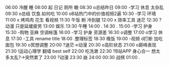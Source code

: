 06:00 冷醒 睡
08:00 起 日记 厕所 糖
08:30 o总结昨日
09:00 -学习 休息 太杂乱
09:30 o总结 饮食.如何吃
10:00 oB站热门中的价值视频2遍
10:30 -学习 环境
11:00 x 烤鸡肉 花生 看视频
11:30 午饭 刷 冷到腿
12:00 x 效率工具 迷茫
12:30 ?动漫 只是延缓疲劳
13:00 娱乐
13:30 午睡
14:00 .
14:30 .
15:00 -学习 护身
15:30 -购物 亚麻 空调帐篷
16:00 -学习 护身 资源差
16:30 o调整
17:00 o学习 休息
17:30 -工具 rename title
18:00 .整理标签
18:30 晚饭
19:00 -视频 d打断 加吃面包
19:30 o冥想调整
20:00 ?迷茫→动漫
20:30 o高阶状态
21:00 o巅峰表现
21:30 !运动心理学 翻墙 best self
22:00 吃洗漱
22:30 ?B站APP 身心合一 想太多太乱?→突然累了
23:00 ?动漫
23:30 崩
24:00 
00:30 战棋
01:00 .